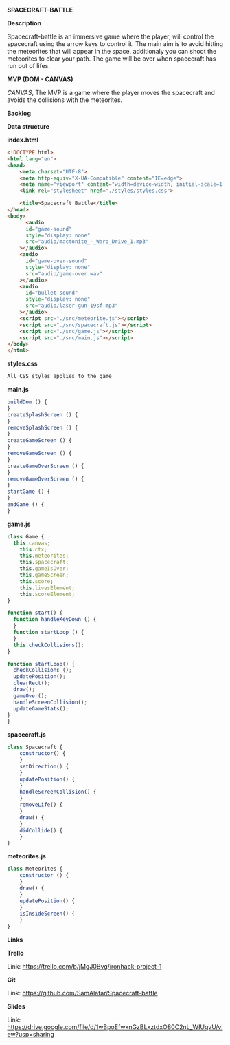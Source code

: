 **SPACECRAFT-BATTLE**

**Description**

Spacecraft-battle is an immersive game where the player, will control the spacecraft using the arrow keys to control it. The main aim is to avoid hitting the meteorites that will appear in the space, additionaly you can shoot the meteorites to clear your path. The game will be over when spacecraft has run out of lifes.



**MVP (DOM - CANVAS)**

*CANVAS*, The MVP is a game where the player moves the spacecraft and avoids the collisions with the meteorites.



**Backlog**

**Data structure**

**index.html**

```html
<!DOCTYPE html>
<html lang="en">
<head>
    <meta charset="UTF-8">
    <meta http-equiv="X-UA-Compatible" content="IE=edge">
    <meta name="viewport" content="width=device-width, initial-scale=1.0">
    <link rel="stylesheet" href="./styles/styles.css">

    <title>Spacecraft Battle</title>
</head>
<body>
      <audio
      id="game-sound"
      style="display: none"
      src="audio/mactonite_-_Warp_Drive_1.mp3"
    ></audio>
    <audio
      id="game-over-sound"
      style="display: none"
      src="audio/game-over.wav"
    ></audio>
    <audio
      id="bullet-sound"
      style="display: none"
      src="audio/laser-gun-19sf.mp3"
    ></audio>
    <script src="./src/meteorite.js"></script>
    <script src="./src/spacecraft.js"></script>
    <script src="./src/game.js"></script>
    <script src="./src/main.js"></script>
</body>
</html>
```

**styles.css**

```css
All CSS styles applies to the game
```



**main.js**

```javascript
buildDom () {
}
createSplashScreen () {
}
removeSplashScreen () {
}
createGameScreen () {
}
removeGameScreen () {
}
createGameOverScreen () {
}
removeGameOverScreen () {
}
startGame () {
}
endGame () { 
}
```

**game.js**

```javascript
class Game {
  this.canvas;
	this.ctx;
	this.meteorites;
	this.spacecraft;
	this.gameIsOver;
	this.gameScreen;
	this.score;
	this.livesElement;
	this.scoreElement;
}

function start() {
  function handleKeyDown () {
  }
  function startLoop () {
  }
  this.checkCollisions();
}

function startLoop() {
  checkCollisions ();
  updatePosition();
  clearRect();
  draw();
  gameOver();
  handleScreenCollision();
  updateGameStats();
}
}
```

**spacecraft.js**

```javascript
class Spacecraft {
	constructor() {
	}
	setDirection() {
	} 
	updatePosition() {
	}
	handleScreenCollision() {
	}
	removeLife() {
	}
	draw() {
	}
	didCollide() {
	}
}
```

**meteorites.js**

```javascript
class Meteorites {
	constructor () {
	}
	draw() {
	}
	updatePosition() {
	}
	isInsideScreen() {
	}
}
```



**Links**

**Trello**

Link: https://trello.com/b/jMgJ0Bvg/ironhack-project-1

**Git**

Link: https://github.com/SamAlafar/Spacecraft-battle

**Slides**

Link: https://drive.google.com/file/d/1wBpoEfwxnGzBLxztdxO80C2nL_WIUgvU/view?usp=sharing